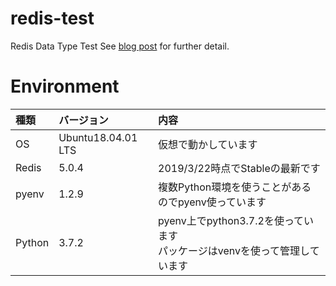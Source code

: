 # redis-test
Redis Data Type Test
See [blog post](https://qiita.com/FukuharaYohei/items/48209d488bc7f412c3d7) for further detail.

# Environment

|種類|バージョン|内容|
|:--|:--|:--|
|OS|Ubuntu18.04.01 LTS|仮想で動かしています|
|Redis|5.0.4|2019/3/22時点でStableの最新です|
|pyenv|1.2.9|複数Python環境を使うことがあるのでpyenv使っています|
|Python|3.7.2|pyenv上でpython3.7.2を使っています<br>パッケージはvenvを使って管理しています|
